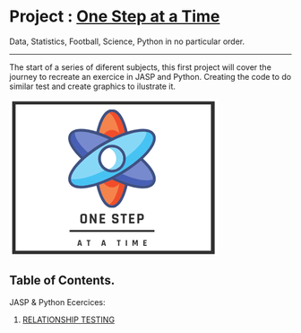 #  Project : [One Step at a Time](https://aliwualk.github.io/One-Step-at-a-Time/)

Data, Statistics, Football, Science, Python in no particular order.

- - -

The start of a series of diferent subjects, this first project will cover the journey to recreate an exercice in JASP and Python. Creating the code to do similar test and create graphics to ilustrate it.

![image](./assets/Onstep2.png)

## Table of Contents. 

JASP & Python Ecercices:

1.	[RELATIONSHIP TESTING](/exercise1.md)
